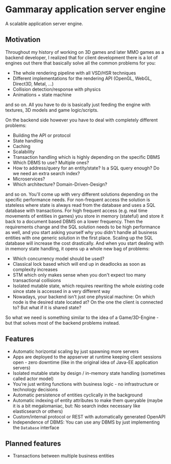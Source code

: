 # Gammaray application server engine

A scalable application server engine.

## Motivation

Throughout my history of working on 3D games and later MMO games as a backend developer, I realized that for client
development there is a lot of engines out there that basically solve all the common problems for you:

- The whole rendering pipeline with all VSD/HSR techniques
- Different implementations for the rendering API (OpenGL, WebGL, Direct3D, Metal, ...)
- Collision detection/response with physics
- Animations + state machine

and so on. All you have to do is basically just feeding the engine with textures, 3D models and game logic/scripts.

On the backend side however you have to deal with completely different problems:

- Building the API or protocol
- State handling
- Caching
- Scalability
- Transaction handling which is highly depending on the specific DBMS
- Which DBMS to use? Multiple ones?
- How to address/query for an entity/state? Is a SQL query enough? Do we need an extra search index?
- Microservices?
- Which architecture? Domain-Driven-Design?

and so on. You'll come up with very different solutions depending on the specific performance needs. For non-frequent
access the solution is stateless where state is always read from the database and uses a SQL database with transactions.
For high frequent access (e.g. real time movements of entities in games) you store in memory (stateful) and store it
back to a document based DBMS on a lower frequency. Then the requirements change and the SQL solution needs to be high
performance as well, and you start asking yourself why you didn't handle all business entities with one generic solution
in the first place. Scaling up the SQL database will increase the cost drastically.
And when you start dealing with in memory state handling, it opens up a whole new bag of problems:

- Which concurrency model should be used?
- Classical lock based which will end up in deadlocks as soon as complexity increases
- STM which only makes sense when you don't expect too many transactional collisions
- Isolated mutable state, which requires rewriting the whole existing code since state is accessed in a very different
  way
- Nowadays, your backend isn't just one physical machine: On which node is the desired state located at? On the one the
  client is connected to? But what if it is shared state?

So what we need is something similar to the idea of a Game/3D-Engine - but that solves most of the backend problems
instead.

## Features

- Automatic horizontal scaling by just spawning more servers
- Apps are deployed to the appserver at runtime keeping client sessions open - zero downtime (like in the original idea
  of Java-EE application servers)
- Isolated mutable state by design / in-memory state handling (sometimes called actor model)
- You're just writing functions with business logic - no infrastructure or technology decisions
- Automatic persistence of entities cyclically in the background
- Automatic indexing of entity attributes to make them queryable (maybe it is a bit megalomaniac, but: No search index
  necessary like elasticsearch or others)
- Custom/internal protocol or REST with automatically generated OpenAPI
- Independence of DBMS: You can use any DBMS by just implementing the ``Database`` interface

## Planned features

- Transactions between multiple business entities
